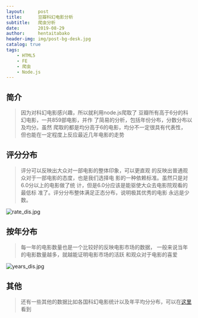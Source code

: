 ```yaml
---
layout:     post
title:      豆瓣科幻电影分析
subtitle:   爬虫分析
date:       2019-08-29
author:     hentaitabako
header-img: img/post-bg-desk.jpg
catalog: true
tags:
    - HTML5
    - FE
    - 爬虫
    - Node.js
---
```


## 简介
>因为对科幻电影感兴趣，所以就利用node.js爬取了
>豆瓣所有高于6分的科幻电影，一共859部电影，并作
>了简易的分析，包括年份分布，分数分布以及均分。虽然
>爬取的都是均分高于6的电影，均分不一定很具有代表性，
>但也能在一定程度上反应最近几年电影的走势

## 评分分布
>评分可以反映出大众对一部电影的整体印象，可以更直观
>的反映出普通观众对于一部电影的态度，也是我们选择电
>影的一种依赖标准。虽然只是对6.0分以上的电影做了统
>计，但是6.0分应该是能驱使大众去电影院观看的最低标
>准了。评分分布整体满足正态分布，说明极其优秀的电影
>永远是少数。

![rate_dis.jpg](https://i.loli.net/2019/10/08/nYgUSDVaxHBuqJt.jpg)

## 按年分布
>每一年的电影数量也是一个比较好的反映电影市场的数据，
>一般来说当年的电影数量越多，就越能证明电影市场的活跃
>和观众对于电影的喜爱

![years_dis.jpg](https://i.loli.net/2019/10/08/yI6XAi5rTbUwW7h.jpg)
## 其他
>还有一些其他的数据比如各国科幻电影统计以及年平均分分布，可以在[这里](https://cangzhijie356.tk/src/douban/index.html)看到